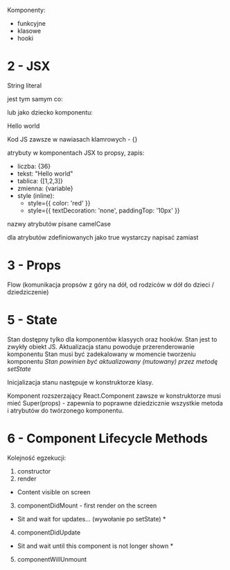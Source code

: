 Komponenty:
- funkcyjne
- klasowe
- hooki

# 2 - JSX

String literal

<MyComponent message="Hello world" />
jest tym samym co:
<MyComponent message={'Hello world'} />

lub jako dziecko komponentu:

<MyCompontent>Hello world</MyComponent>

Kod JS zawsze w nawiasach klamrowych - {}

atrybuty w komponentach JSX to propsy, zapis:
- liczba: {36}
- tekst: "Hello world"
- tablica: {[1,2,3]}
- zmienna: {variable}
- style (inline):
  - style={{ color: 'red' }}
  - style={{ textDecoration: 'none', paddingTop: '10px' }}

nazwy atrybutów pisane camelCase

dla atrybutów zdefiniowanych jako true wystarczy napisać <MyComponent spellCheck /> zamiast <MyComponent spellCheck={true}>

# 3 - Props

Flow (komunikacja propsów z góry na dół, od rodziców w dół do dzieci / dziedziczenie)

# 5 - State
Stan dostępny tylko dla komponentów klasyych oraz hooków.
Stan jest to zwykły obiekt JS.
Aktualizacja stanu powoduje przerenderowanie komponentu
Stan musi być zadekalowany w momencie tworzeniu komponentu
*Stan powinien być aktualizowany (mutowany) przez metodę setState*

Inicjalizacja stanu następuje w konstruktorze klasy.

Komponent rozszerzający React.Component zawsze w konstruktorze musi mieć Super(props) - zapewnia to poprawne dziedzicznie wszystkie metoda i atrybutów do twórzonego komponentu.


# 6 - Component Lifecycle Methods

Kolejność egzekucji:
1. constructor
2. render
  * Content visible on screen
3. componentDidMount - first render on the screen
  * Sit and wait for updates... (wywołanie po setState) *
4. componentDidUpdate
  * Sit and wait until this component is not longer shown *
5. componentWillUnmount
